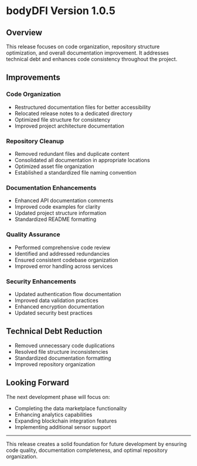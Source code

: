 # bodyDFI Version 1.0.5

## Overview
This release focuses on code organization, repository structure optimization, and overall documentation improvement. It addresses technical debt and enhances code consistency throughout the project.

## Improvements

### Code Organization
- Restructured documentation files for better accessibility
- Relocated release notes to a dedicated directory
- Optimized file structure for consistency
- Improved project architecture documentation

### Repository Cleanup
- Removed redundant files and duplicate content
- Consolidated all documentation in appropriate locations
- Optimized asset file organization
- Established a standardized file naming convention

### Documentation Enhancements
- Enhanced API documentation comments
- Improved code examples for clarity
- Updated project structure information
- Standardized README formatting

### Quality Assurance
- Performed comprehensive code review
- Identified and addressed redundancies
- Ensured consistent codebase organization
- Improved error handling across services

### Security Enhancements
- Updated authentication flow documentation
- Improved data validation practices
- Enhanced encryption documentation
- Updated security best practices

## Technical Debt Reduction
- Removed unnecessary code duplications
- Resolved file structure inconsistencies
- Standardized documentation formatting
- Improved repository organization

## Looking Forward
The next development phase will focus on:
- Completing the data marketplace functionality
- Enhancing analytics capabilities
- Expanding blockchain integration features
- Implementing additional sensor support

---

This release creates a solid foundation for future development by ensuring code quality, documentation completeness, and optimal repository organization. 